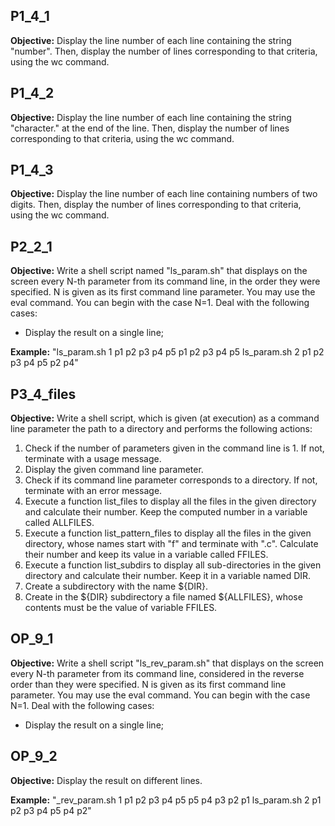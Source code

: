## P1_4_1

**Objective:** Display the line number of each line containing the string "number". Then, display the number of lines corresponding to that criteria, using the wc command.

## P1_4_2

**Objective:** Display the line number of each line containing the string "character." at the end of the line. Then, display the number of lines corresponding to that criteria, using the wc command.

## P1_4_3

**Objective:** Display the line number of each line containing numbers of two digits. Then, display the number of lines corresponding to that criteria, using the wc command.

## P2_2_1

**Objective:** Write a shell script named "ls_param.sh" that displays on the screen every N-th parameter from its command line, in the order they were specified. N is given as its first command line parameter. You may use the eval command. You can begin with the case N=1. Deal with the following cases:
- Display the result on a single line;

**Example:**
"ls_param.sh 1 p1 p2 p3 p4 p5
p1 p2 p3 p4 p5
ls_param.sh 2 p1 p2 p3 p4 p5
p2 p4"


## P3_4_files

**Objective:** Write a shell script, which is given (at execution) as a command line parameter the path to a directory and performs the following actions:
1. Check if the number of parameters given in the command line is 1. If not, terminate with a usage message.
2. Display the given command line parameter.
3. Check if its command line parameter corresponds to a directory. If not, terminate with an error message.
4. Execute a function list_files to display all the files in the given directory and calculate their number. Keep the computed number in a variable called ALLFILES.
5. Execute a function list_pattern_files to display all the files in the given directory, whose names start with "f" and terminate with ".c". Calculate their number and keep its value in a variable called FFILES.
6. Execute a function list_subdirs to display all sub-directories in the given directory and calculate their number. Keep it in a variable named DIR.
7. Create a subdirectory with the name ${DIR}.
8. Create in the ${DIR} subdirectory a file named ${ALLFILES}, whose contents must be the value of variable FFILES.

## OP_9_1

**Objective:** Write a shell script "ls_rev_param.sh" that displays on the screen every N-th parameter from its command line, considered in the reverse order than they were specified. N is given as its first command line parameter. You may use the eval command. You can begin with the case N=1. Deal with the following cases:
- Display the result on a single line;

## OP_9_2

**Objective:** Display the result on different lines.

**Example:**
"_rev_param.sh 1 p1 p2 p3 p4 p5
p5 p4 p3 p2 p1
ls_param.sh 2 p1 p2 p3 p4 p5
p4 p2"
